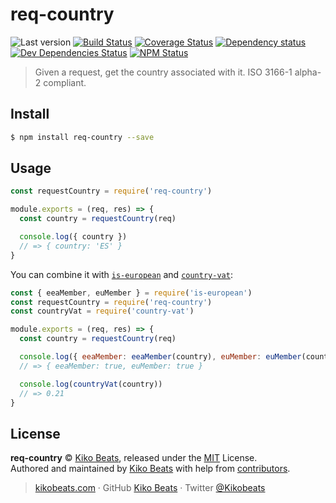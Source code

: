 # req-country

![Last version](https://img.shields.io/github/tag/Kikobeats/req-country.svg?style=flat-square)
[![Build Status](https://img.shields.io/travis/com/Kikobeats/req-country/master.svg?style=flat-square)](https://travis-ci.com/Kikobeats/req-country)
[![Coverage Status](https://img.shields.io/coveralls/Kikobeats/req-country.svg?style=flat-square)](https://coveralls.io/github/Kikobeats/req-country)
[![Dependency status](https://img.shields.io/david/Kikobeats/req-country.svg?style=flat-square)](https://david-dm.org/Kikobeats/req-country)
[![Dev Dependencies Status](https://img.shields.io/david/dev/Kikobeats/req-country.svg?style=flat-square)](https://david-dm.org/Kikobeats/req-country#info=devDependencies)
[![NPM Status](https://img.shields.io/npm/dm/req-country.svg?style=flat-square)](https://www.npmjs.org/package/req-country)

> Given a request, get the country associated with it. ISO 3166-1 alpha-2 compliant.

## Install

```bash
$ npm install req-country --save
```

## Usage

```js
const requestCountry = require('req-country')

module.exports = (req, res) => {
  const country = requestCountry(req)

  console.log({ country })
  // => { country: 'ES' }
}
```

You can combine it with [`is-european`](https://github.com/Kikobeats/is-european) and [`country-vat`](https://github.com/Kikobeats/country-vat):


```js
const { eeaMember, euMember } = require('is-european')
const requestCountry = require('req-country')
const countryVat = require('country-vat')

module.exports = (req, res) => {
  const country = requestCountry(req)

  console.log({ eeaMember: eeaMember(country), euMember: euMember(country) })
  // => { eeaMember: true, euMember: true }

  console.log(countryVat(country))
  // => 0.21
}
```

## License

**req-country** © [Kiko Beats](https://kikobeats.com), released under the [MIT](https://github.com/Kikobeats/req-country/blob/master/LICENSE.md) License.<br>
Authored and maintained by [Kiko Beats](https://kikobeats.com) with help from [contributors](https://github.com/Kikobeats/req-country/contributors).

> [kikobeats.com](https://kikobeats.com) · GitHub [Kiko Beats](https://github.com/Kikobeats) · Twitter [@Kikobeats](https://twitter.com/Kikobeats)
